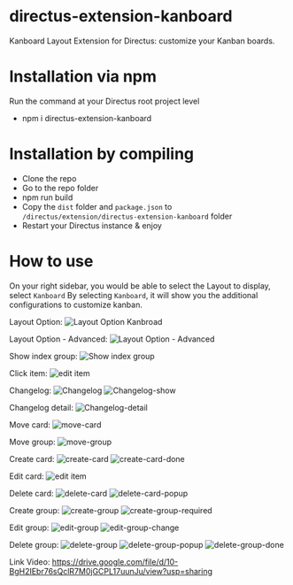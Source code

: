 # directus-extension-kanboard
 Kanboard Layout Extension for Directus: customize your Kanban boards.

 # Installation via npm

Run the command at your Directus root project level

- npm i directus-extension-kanboard

# Installation by compiling

- Clone the repo
- Go to the repo folder
- npm run build
- Copy the `dist` folder and `package.json` to `/directus/extension/directus-extension-kanboard` folder
- Restart your Directus instance & enjoy

# How to use
On your right sidebar, you would be able to select the Layout to display, select `Kanboard`
By selecting `Kanboard`, it will show you the additional configurations to customize kanban.

Layout Option: 
![Layout Option Kanbroad](https://github.com/codihaus/directus-extension-kanboard/assets/148735960/afd29b81-fa2a-4c0d-9571-b2be887dd42a)

Layout Option - Advanced: 
![Layout Option - Advanced](https://github.com/codihaus/directus-extension-kanboard/assets/148735960/47f52b2b-3718-4e45-a353-b6b27d4f6d76)

Show index group:
![Show index group](https://github.com/codihaus/directus-extension-kanboard/assets/148735960/c236f36e-3f1f-4291-a831-e17a1b7d635e)

Click item: 
![edit item](https://github.com/codihaus/directus-extension-kanboard/assets/148735960/fd65fc0f-074b-472f-badf-a0483da994d9)

Changelog: 
![Changelog](https://github.com/codihaus/directus-extension-kanboard/assets/148735960/9ac31555-85af-4f67-8077-be88c7da0d27) 
![Changelog-show](https://github.com/codihaus/directus-extension-kanboard/assets/148735960/cbfb2820-7a50-48cf-a774-b39e326fe125)

Changelog detail:
![Changelog-detail](https://github.com/codihaus/directus-extension-kanboard/assets/148735960/4f05e748-931a-4eb6-9acc-21ec9ecc135c)

Move card: 
![move-card](https://github.com/codihaus/directus-extension-kanboard/assets/148735960/8e1af1e4-dc26-43e4-921d-2faaa45ea73c)

Move group: 
![move-group](https://github.com/codihaus/directus-extension-kanboard/assets/148735960/f540bec9-067c-4f12-ad49-d97c5044417c)

Create card:
![create-card](https://github.com/codihaus/directus-extension-kanboard/assets/148735960/30e63e75-746f-4665-af48-4eed965987ef)
![create-card-done](https://github.com/codihaus/directus-extension-kanboard/assets/148735960/b12f7e76-cdd6-4bb9-b968-92b1fffdcd1f)

Edit card:
![edit item](https://github.com/codihaus/directus-extension-kanboard/assets/148735960/934093ff-7f51-498b-afd0-7b0da66cb7b0)

Delete card:
![delete-card](https://github.com/codihaus/directus-extension-kanboard/assets/148735960/837689d1-cd25-4243-a8b5-17f14f392a27) 
![delete-card-popup](https://github.com/codihaus/directus-extension-kanboard/assets/148735960/b9cbb329-af9f-48b4-b62d-f2f16bf1ba20)

Create group:
![create-group](https://github.com/codihaus/directus-extension-kanboard/assets/148735960/c3a53e87-803d-4985-b3ac-9a4f2e7cddc0) 
![create-group-required](https://github.com/codihaus/directus-extension-kanboard/assets/148735960/27fcce01-0561-4c6d-b209-14796e04a9a9)

Edit group:
![edit-group](https://github.com/codihaus/directus-extension-kanboard/assets/148735960/a7fcaa76-a3dd-4806-9d0f-cf1823d4c469) 
![edit-group-change](https://github.com/codihaus/directus-extension-kanboard/assets/148735960/e6d496f4-ab60-4164-abf0-b40c76c88cdf)

Delete group: 
![delete-group](https://github.com/codihaus/directus-extension-kanboard/assets/148735960/5979e5b8-0a58-4a7a-946d-42227eb16243)
![delete-group-popup](https://github.com/codihaus/directus-extension-kanboard/assets/148735960/809e8ce9-021b-4a25-a2f2-0f214b1a46f8)
![delete-group-done](https://github.com/codihaus/directus-extension-kanboard/assets/148735960/6602bfaf-2cf8-497c-b7d2-b1d5aa2d979c)


Link Video: https://drive.google.com/file/d/10-BgH2IEbr76sQclR7M0jGCPL17uunJu/view?usp=sharing




